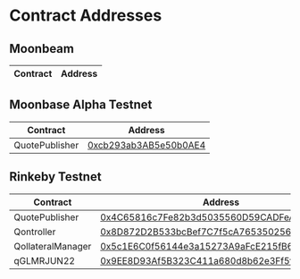 # Contract Addresses

## Moonbeam

| Contract | Address |
| -------- | ------- |


## Moonbase Alpha Testnet

| Contract | Address |
| -------- | ------- |
| QuotePublisher | [0xcb293ab3AB5e50b0AE4](https://moonbase.moonscan.io/address/0xcb293ab3AB5e50b0AE49bfA49166475aDF9309E5) |

## Rinkeby Testnet

| Contract | Address |
| -------- | ------- |
| QuotePublisher | [0x4C65816c7Fe82b3d5035560D59CADFeA39651Cb9](https://rinkeby.etherscan.io/address/0x4C65816c7Fe82b3d5035560D59CADFeA39651Cb9) |
| Qontroller | [0x8D872D2B533bcBef7C7f5cA76535025640c55AB8](https://rinkeby.etherscan.io/address/0x8D872D2B533bcBef7C7f5cA76535025640c55AB8) |
| QollateralManager| [0x5c1E6C0f56144e3a15273A9aFcE215fB653241F9](https://rinkeby.etherscan.io/address/0x5c1E6C0f56144e3a15273A9aFcE215fB653241F9) |
| qGLMRJUN22 | [0x9EE8D93Af5B323C411a680d8b62e3Ff5f1f32898](https://rinkeby.etherscan.io/address/0x9EE8D93Af5B323C411a680d8b62e3Ff5f1f32898) |

